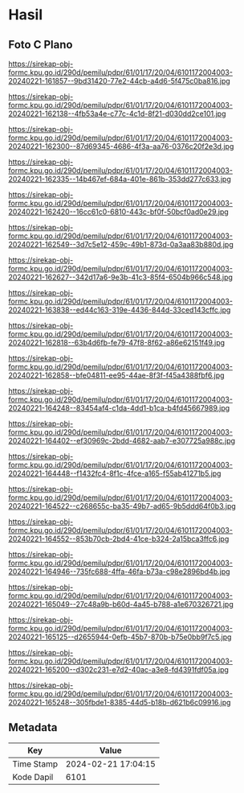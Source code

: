 # Hasil

## Foto C Plano

https://sirekap-obj-formc.kpu.go.id/290d/pemilu/pdpr/61/01/17/20/04/6101172004003-20240221-161857--9bd31420-77e2-44cb-a4d6-5f475c0ba816.jpg

https://sirekap-obj-formc.kpu.go.id/290d/pemilu/pdpr/61/01/17/20/04/6101172004003-20240221-162138--4fb53a4e-c77c-4c1d-8f21-d030dd2ce101.jpg

https://sirekap-obj-formc.kpu.go.id/290d/pemilu/pdpr/61/01/17/20/04/6101172004003-20240221-162300--87d69345-4686-4f3a-aa76-0376c20f2e3d.jpg

https://sirekap-obj-formc.kpu.go.id/290d/pemilu/pdpr/61/01/17/20/04/6101172004003-20240221-162335--14b467ef-684a-401e-861b-353dd277c633.jpg

https://sirekap-obj-formc.kpu.go.id/290d/pemilu/pdpr/61/01/17/20/04/6101172004003-20240221-162420--16cc61c0-6810-443c-bf0f-50bcf0ad0e29.jpg

https://sirekap-obj-formc.kpu.go.id/290d/pemilu/pdpr/61/01/17/20/04/6101172004003-20240221-162549--3d7c5e12-459c-49b1-873d-0a3aa83b880d.jpg

https://sirekap-obj-formc.kpu.go.id/290d/pemilu/pdpr/61/01/17/20/04/6101172004003-20240221-162627--342d17a6-9e3b-41c3-85f4-6504b966c548.jpg

https://sirekap-obj-formc.kpu.go.id/290d/pemilu/pdpr/61/01/17/20/04/6101172004003-20240221-163838--ed44c163-319e-4436-844d-33ced143cffc.jpg

https://sirekap-obj-formc.kpu.go.id/290d/pemilu/pdpr/61/01/17/20/04/6101172004003-20240221-162818--63b4d6fb-fe79-47f8-8f62-a86e62151f49.jpg

https://sirekap-obj-formc.kpu.go.id/290d/pemilu/pdpr/61/01/17/20/04/6101172004003-20240221-162858--bfe04811-ee95-44ae-8f3f-f45a4388fbf6.jpg

https://sirekap-obj-formc.kpu.go.id/290d/pemilu/pdpr/61/01/17/20/04/6101172004003-20240221-164248--83454af4-c1da-4dd1-b1ca-b4fd45667989.jpg

https://sirekap-obj-formc.kpu.go.id/290d/pemilu/pdpr/61/01/17/20/04/6101172004003-20240221-164402--ef30969c-2bdd-4682-aab7-e307725a988c.jpg

https://sirekap-obj-formc.kpu.go.id/290d/pemilu/pdpr/61/01/17/20/04/6101172004003-20240221-164448--f1432fc4-8f1c-4fce-a165-f55ab41271b5.jpg

https://sirekap-obj-formc.kpu.go.id/290d/pemilu/pdpr/61/01/17/20/04/6101172004003-20240221-164522--c268655c-ba35-49b7-ad65-9b5ddd64f0b3.jpg

https://sirekap-obj-formc.kpu.go.id/290d/pemilu/pdpr/61/01/17/20/04/6101172004003-20240221-164552--853b70cb-2bd4-41ce-b324-2a15bca3ffc6.jpg

https://sirekap-obj-formc.kpu.go.id/290d/pemilu/pdpr/61/01/17/20/04/6101172004003-20240221-164946--735fc688-4ffa-46fa-b73a-c98e2896bd4b.jpg

https://sirekap-obj-formc.kpu.go.id/290d/pemilu/pdpr/61/01/17/20/04/6101172004003-20240221-165049--27c48a9b-b60d-4a45-b788-a1e670326721.jpg

https://sirekap-obj-formc.kpu.go.id/290d/pemilu/pdpr/61/01/17/20/04/6101172004003-20240221-165125--d2655944-0efb-45b7-870b-b75e0bb9f7c5.jpg

https://sirekap-obj-formc.kpu.go.id/290d/pemilu/pdpr/61/01/17/20/04/6101172004003-20240221-165200--d302c231-e7d2-40ac-a3e8-fd4391fdf05a.jpg

https://sirekap-obj-formc.kpu.go.id/290d/pemilu/pdpr/61/01/17/20/04/6101172004003-20240221-165248--305fbde1-8385-44d5-b18b-d621b6c09916.jpg


## Metadata

| Key        | Value               |
| ---------- | ------------------- |
| Time Stamp | 2024-02-21 17:04:15 |
| Kode Dapil | 6101                |



